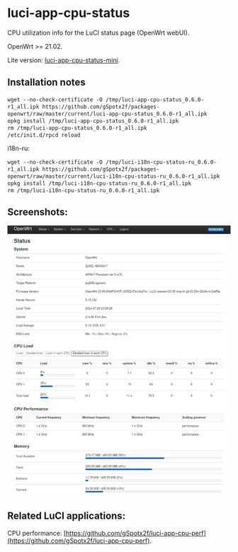 # luci-app-cpu-status
CPU utilization info for the LuCI status page (OpenWrt webUI).

OpenWrt >= 21.02.

Lite version: [luci-app-cpu-status-mini](https://github.com/gSpotx2f/luci-app-cpu-status-mini).

## Installation notes

    wget --no-check-certificate -O /tmp/luci-app-cpu-status_0.6.0-r1_all.ipk https://github.com/gSpotx2f/packages-openwrt/raw/master/current/luci-app-cpu-status_0.6.0-r1_all.ipk
    opkg install /tmp/luci-app-cpu-status_0.6.0-r1_all.ipk
    rm /tmp/luci-app-cpu-status_0.6.0-r1_all.ipk
    /etc/init.d/rpcd reload

i18n-ru:

    wget --no-check-certificate -O /tmp/luci-i18n-cpu-status-ru_0.6.0-r1_all.ipk https://github.com/gSpotx2f/packages-openwrt/raw/master/current/luci-i18n-cpu-status-ru_0.6.0-r1_all.ipk
    opkg install /tmp/luci-i18n-cpu-status-ru_0.6.0-r1_all.ipk
    rm /tmp/luci-i18n-cpu-status-ru_0.6.0-r1_all.ipk

## Screenshots:

![](https://github.com/gSpotx2f/luci-app-cpu-status/blob/master/screenshots/01.jpg)

## Related LuCI applications:

CPU performance: [https://github.com/gSpotx2f/luci-app-cpu-perf](https://github.com/gSpotx2f/luci-app-cpu-perf).
